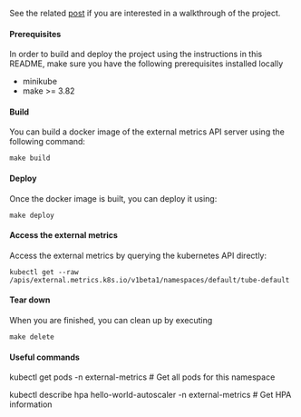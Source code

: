 See the related [post](https://fpetkovski.github.io/2019/05/20/kubernetes-external-metrics/) 
if you are interested in a walkthrough of the project.

#### Prerequisites
In order to build and deploy the project using the 
instructions in this README, make sure you have 
the following prerequisites installed locally  
* minikube
* make >= 3.82

#### Build
You can build a docker image of the external metrics API server using the following command:
 
`make build`

#### Deploy
Once the docker image is built, you can deploy it using:

`make deploy`

#### Access the external metrics
Access the external metrics by querying the kubernetes API directly:

````kubectl get --raw /apis/external.metrics.k8s.io/v1beta1/namespaces/default/tube-default````

#### Tear down
When you are finished, you can clean up by executing

`make delete`

#### Useful commands
kubectl get pods -n external-metrics # Get all pods for this namespace

kubectl describe hpa hello-world-autoscaler -n external-metrics # Get HPA information


